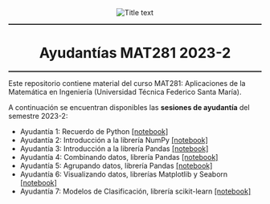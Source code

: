 <center><img src="https://matematica.usm.cl/wp-content/themes/dmatUSM/assets/img/logoDMAT2.png" title="Title text" /></center>
<hr style="height:2px;border:none"/>
<h1 align='center'> Ayudantías MAT281 2023-2</h1>
<hr style="height:2px;border:none"/>

Este repositorio contiene material del curso MAT281: Aplicaciones de la Matemática en Ingeniería (Universidad Técnica Federico Santa María).

A continuación se encuentran disponibles las **sesiones de ayudantía** del semestre 2023-2:  
- Ayudantía 1: Recuerdo de Python [[notebook]](https://github.com/AlejandroVillazonG/ayudantias_MAT281/blob/main/ayudantias_2023/Ayud1_MAT281_recuerdo_python.ipynb)
- Ayudantía 2: Introducción a la librería NumPy [[notebook]](https://github.com/AlejandroVillazonG/ayudantias_MAT281/blob/main/ayudantias_2023/Ayud2_MAT281_numpy.ipynb)
- Ayudantía 3: Introducción a la librería Pandas [[notebook]](https://github.com/AlejandroVillazonG/ayudantias_MAT281/blob/main/ayudantias_2023/Ayud3_MAT281_pandas_1.ipynb)
- Ayudantía 4: Combinando datos, librería Pandas [[notebook]](https://github.com/AlejandroVillazonG/ayudantias_MAT281/blob/main/ayudantias_2023/Ayud4_MAT281_pandas_2.ipynb)
- Ayudantía 5: Agrupando datos, librería Pandas [[notebook]](https://github.com/AlejandroVillazonG/ayudantias_MAT281/blob/main/ayudantias_2023/Ayud5_MAT281_pandas_3.ipynb)
- Ayudantía 6: Visualizando datos, librerías Matplotlib y Seaborn [[notebook]](https://github.com/AlejandroVillazonG/ayudantias_MAT281/blob/main/ayudantias_2023/Ayud6_MAT281_matplotlib_seaborn.ipynb)
- Ayudantía 7: Modelos de Clasificación, librería scikit-learn [[notebook]](https://github.com/AlejandroVillazonG/ayudantias_MAT281/blob/main/ayudantias_2023/Ayud7_MAT281_sklearn_1.ipynb)